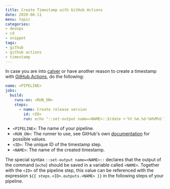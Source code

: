 ```yaml
---
title: Create Timestamp with GitHub Actions
date: 2020-06-11
menu: topic
categories:
- devops
- cd
- snippet
tags:
- github
- github actions
- timestamp
---
```


In case you are into [calver](https://calver.org/) or have another reason to create a timestamp with [GitHub Actions](https://github.com/features/actions), do the following:

```yaml
name: <PIPELINE>
jobs:
  build:
    runs-on: <RUN_ON>
    steps:
      - name: Create release version
        id: <ID>
        run: echo "::set-output name=<NAME>::$(date +'%Y.%m.%d-%H%M%S')"
```

- `<PIPELINE>`: The name of your pipeline.
- `<RUN_ON>`: The runner to use, see GitHub's own [documentation](https://help.github.com/en/actions/reference/workflow-syntax-for-github-actions#jobsjob_idruns-on) for possible values.
- `<ID>`: The unique ID of the timestamp step.
- `<NAME>`: The name of the created timestamp.

The special syntax `::set-output name=<NAME>::` declares that the output of the command (`echo`) should be saved in a variable called `<NAME>`. Together with the `<ID>` of the pipeline step, this value can be referenced with the expression `${{ steps.<ID>.outputs.<NAME> }}` in the following steps of your pipeline.
